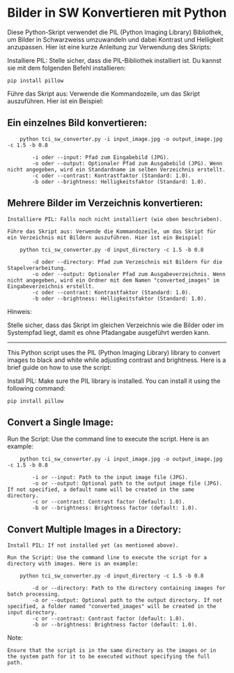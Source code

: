
# Bilder in SW Konvertieren mit Python

Diese Python-Skript verwendet die PIL (Python Imaging Library) Bibliothek, um Bilder in Schwarzweiss umzuwandeln und dabei Kontrast und Helligkeit anzupassen. Hier ist eine kurze Anleitung zur Verwendung des Skripts:

Installiere PIL: Stelle sicher, dass die PIL-Bibliothek installiert ist. Du kannst sie mit dem folgenden Befehl installieren:

```
pip install pillow
```

Führe das Skript aus: Verwende die Kommandozeile, um das Skript auszuführen. Hier ist ein Beispiel:

## Ein einzelnes Bild konvertieren:

```
    python tci_sw_converter.py -i input_image.jpg -o output_image.jpg -c 1.5 -b 0.8

        -i oder --input: Pfad zum Eingabebild (JPG).
        -o oder --output: Optionaler Pfad zum Ausgabebild (JPG). Wenn nicht angegeben, wird ein Standardname im selben Verzeichnis erstellt.
        -c oder --contrast: Kontrastfaktor (Standard: 1.0).
        -b oder --brightness: Helligkeitsfaktor (Standard: 1.0).
```
 
## Mehrere Bilder im Verzeichnis konvertieren:

    Installiere PIL: Falls noch nicht installiert (wie oben beschrieben).

    Führe das Skript aus: Verwende die Kommandozeile, um das Skript für ein Verzeichnis mit Bildern auszuführen. Hier ist ein Beispiel:

```
    python tci_sw_converter.py -d input_directory -c 1.5 -b 0.8

        -d oder --directory: Pfad zum Verzeichnis mit Bildern für die Stapelverarbeitung.
        -o oder --output: Optionaler Pfad zum Ausgabeverzeichnis. Wenn nicht angegeben, wird ein Ordner mit dem Namen "converted_images" im Eingabeverzeichnis erstellt.
        -c oder --contrast: Kontrastfaktor (Standard: 1.0).
        -b oder --brightness: Helligkeitsfaktor (Standard: 1.0).
```
Hinweis:

Stelle sicher, dass das Skript im gleichen Verzeichnis wie die Bilder oder im Systempfad liegt, damit es ohne Pfadangabe ausgeführt werden kann.


------

This Python script uses the PIL (Python Imaging Library) library to convert images to black and white while adjusting contrast and brightness. Here is a brief guide on how to use the script:


Install PIL: Make sure the PIL library is installed. You can install it using the following command:

```
pip install pillow
```

## Convert a Single Image:

Run the Script: Use the command line to execute the script. Here is an example:


```
    python tci_sw_converter.py -i input_image.jpg -o output_image.jpg -c 1.5 -b 0.8

        -i or --input: Path to the input image file (JPG).
        -o or --output: Optional path to the output image file (JPG). If not specified, a default name will be created in the same directory.
        -c or --contrast: Contrast factor (default: 1.0).
        -b or --brightness: Brightness factor (default: 1.0).
```
## Convert Multiple Images in a Directory:

    Install PIL: If not installed yet (as mentioned above).

    Run the Script: Use the command line to execute the script for a directory with images. Here is an example:

```
    python tci_sw_converter.py -d input_directory -c 1.5 -b 0.8

        -d or --directory: Path to the directory containing images for batch processing.
        -o or --output: Optional path to the output directory. If not specified, a folder named "converted_images" will be created in the input directory.
        -c or --contrast: Contrast factor (default: 1.0).
        -b or --brightness: Brightness factor (default: 1.0).
```

Note:

    Ensure that the script is in the same directory as the images or in the system path for it to be executed without specifying the full path.
